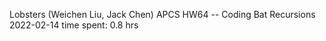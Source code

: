 Lobsters (Weichen Liu, Jack Chen)
APCS
HW64 -- Coding Bat Recursions
2022-02-14
time spent: 0.8 hrs
